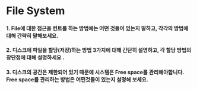 

# File System



#### 1. File에 대한 접근을 컨트롤 하는 방법에는 어떤 것들이 있는지 말하고, 각각의 방법에 대해 간략히 말해보세요.



#### 2. 디스크에 파일을 할당(저장)하는 방법 3가지에 대해 간단히 설명하고, 각 할당 방법의 장단점에 대해 설명하세요 .



#### 3. 디스크의 공간은 제한되어 있기 때문에 시스템은 Free space를 관리해야합니다. Free space를 관리하는 방법은 어떤것들이 있는지 설명해 보세요. 

















